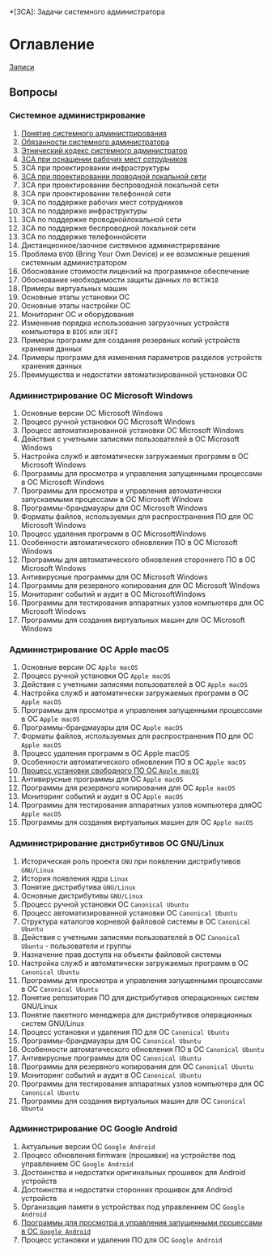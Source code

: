 *[ЗСА]: Задачи системного администратора

# Оглавление

[Записи](watch/)

## Вопросы

### Системное администрирование

1. [Понятие системного администрирования](exam/sys-1/)
2. [Обязанности системного администратора](exam/sys-2/)
3. [Этнический кодекс системного администратор](exam/sys-3/)
4. [ЗСА при оснащении рабочих мест сотрудников](exam/sys-4/)
5. ЗСА при проектировании инфраструктуры
6. [ЗСА при проектировании проводной локальной сети](exam/sys-6/)
7. ЗСА при проектировании беспроводной локальной сети
8. ЗСА при проектировании телефонной сети
9. ЗСА по поддержке рабочих мест сотрудников
10. ЗСА по поддержке инфраструктуры
11. ЗСА по поддержке проводнойлокальной сети
12. ЗСА по поддержке беспроводной локальной сети
13. ЗСА по поддержке телефоннойсети
14. Дистанционное/заочное системное администрирование
15. Проблема `BYOD` (Bring Your Own Device) и ее возможные решения системным администратором
16. Обоснование стоимости лицензий на программное обеспечение
17. Обоснование необходимости защиты данных по `ФСТЭК18`
18. Примеры виртуальных машин
19. Основные этапы установки ОС
20. Основные этапы настройки ОС
21. Мониторинг ОС и оборудования
22. Изменение порядка использования загрузочных устройств компьютера в `BIOS` или `UEFI`
23. Примеры программ для создания резервных копий устройств хранения данных
24. Примеры программ для изменения параметров разделов устройств хранения данных
25. Преимущества и недостатки автоматизированной установки ОС

### Администрирование ОС Microsoft Windows

1. Основные версии ОС Microsoft Windows
2. Процесс ручной установки ОС Microsoft Windows
3. Процесс автоматизированной установки ОС Microsoft Windows
4. Действия с учетными записями пользователей в ОС Microsoft Windows
5. Настройка служб и автоматически загружаемых программ в ОС Microsoft Windows
6. Программы для просмотра и управления запущенными процессами в ОС Microsoft Windows
7. Программы для просмотра и управления автоматически запускаемыми процессами в ОС Microsoft Windows
8. Программы-брандмауэры для ОС Microsoft Windows
9. Форматы файлов, используемых для распространения ПО для ОС Microsoft Windows
10. Процесс удаления программ в ОС MicrosoftWindows
11. Особенности автоматического обновления ПО в ОС Microsoft Windows
12. Программы для автоматического обновления стороннего ПО в ОС Microsoft Windows
13. Антивирусные программы для ОС Microsoft Windows
14. Программы для резервного копирования для ОС Microsoft Windows
15. Мониторинг событий и аудит в ОС MicrosoftWindows
16. Программы для тестирования аппаратных узлов компьютера для ОС Microsoft Windows
17. Программы для создания виртуальных машин для ОС Microsoft Windows

### Администрирование ОС Apple macOS

1. Основные версии ОС `Apple macOS`
2. Процесс ручной установки ОС `Apple macOS`
3. Действия с учетными записями пользователей в ОС `Apple macOS`
4. Настройка служб и автоматически загружаемых программ в ОС `Apple macOS`
5. Программы для просмотра и управления запущенными процессами в ОС `Apple macOS`
6. Программы-брандмауэры для ОС `Apple macOS`
7. Форматы файлов, используемых для распространения ПО для ОС `Apple macOS`
8. Процесс удаления программ в ОС Apple macOS
9. Особенности автоматического обновления ПО в ОС `Apple macOS`
10. [Процесс установки свободного ПО ОС `Apple macOS`](exam/macos-10/)
11. Антивирусные программы для ОС `Apple macOS`
12. Программы для резервного копирования для ОС `Apple macOS`
13. Мониторинг событий и аудит в ОС `Apple macOS`
14. Программы для тестирования аппаратных узлов компьютера дляОС `Apple macOS`
15. Программы для создания виртуальных машин для ОС `Apple macOS`

### Администрирование дистрибутивов ОС GNU/Linux

1. Историческая роль проекта `GNU` при появлении дистрибутивов `GNU/Linux`
2. История появления ядра `Linux`
3. Понятие дистрибутива `GNU/Linux`
4. Основные дистрибутивы `GNU/Linux`
5. Процесс ручной установки ОС `Canonical Ubuntu`
6. Процесс автоматизированной установки ОС `Canonical Ubuntu`
7. Структура каталогов корневой файловой системы в ОС `Canonical Ubuntu`
8. Действия с учетными записями пользователей в ОС `Canonical Ubuntu` - пользователи и группы
9. Назначение прав доступа на объекты файловой системы
10. Настройка служб и автоматически загружаемых программ в ОС `Canonical Ubuntu`
11. Программы для просмотра и управления запущенными процессами в ОС `Canonical Ubuntu`
12. Понятие репозитория ПО для дистрибутивов операционных систем GNU/Linux
13. Понятие пакетного менеджера для дистрибутивов операционных систем GNU/Linux
14. Процесс установки и удаления ПО для ОС `Canonical Ubuntu`
15. Программы-брандмауэры для ОС `Canonical Ubuntu`
16. Особенности автоматического обновления ПО в ОС `Canonical Ubuntu`
17. Антивирусные программы для ОС `Canonical Ubuntu`
18. Программы для резервного копирования для ОС `Canonical Ubuntu`
19. Мониторинг событий и аудит в ОС `Canonical Ubuntu`
20. Программы для тестирования аппаратных узлов компьютера для ОС `Canonical Ubuntu`
21. Программы для создания виртуальных машин для ОС `Canonical Ubuntu`

### Администрирование ОС Google Android

1. Актуальные версии ОС `Google Android`
2. Процесс обновления firmware (прошивки) на устройстве под управлением ОС `Google Android`
3. Достоинства и недостатки оригинальных прошивок для Android устройств
4. Достоинства и недостатки сторонних прошивок для Android устройств
5. Организация памяти в устройствах под управлением ОС `Google Android`
6. [Программы для просмотра и управления запущенными процессами в ОС `Google Android`](exam/android-6/)
7. Процесс установки и удаления ПО для ОС `Google Android`
